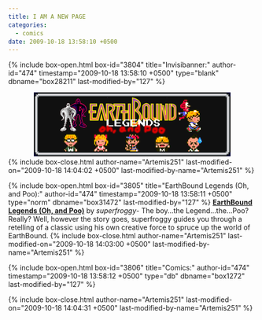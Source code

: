 ```yaml
---
title: I AM A NEW PAGE
categories:
  - comics
date: 2009-10-18 13:58:10 +0500
---
```

{% include box-open.html box-id="3804" title="Invisibanner:" author-id="474" timestamp="2009-10-18 13:58:10 +0500" type="blank" dbname="box28211" last-modified-by="127" %}
<center>
<img src="/comics/series/EBLegends/EBLegendsbanner.png" />
</center>
{% include box-close.html author-name="Artemis251" last-modified-on="2009-10-18 14:04:02 +0500" last-modified-by-name="Artemis251" %}

{% include box-open.html box-id="3805" title="EarthBound Legends (Oh, and Poo):" author-id="474" timestamp="2009-10-18 13:58:11 +0500" type="norm" dbname="box31472" last-modified-by="127" %}
<b><u>EarthBound Legends (Oh, and Poo)</u></b> by <i>superfroggy</i>-  The boy...the Legend...the...Poo? Really? Well, however the story goes, superfroggy guides you through a retelling of a classic using his own creative force to spruce up the world of EarthBound.
{% include box-close.html author-name="Artemis251" last-modified-on="2009-10-18 14:03:00 +0500" last-modified-by-name="Artemis251" %}

{% include box-open.html box-id="3806" title="Comics:" author-id="474" timestamp="2009-10-18 13:58:12 +0500" type="db" dbname="box1272" last-modified-by="127" %}
<center><navigator search="`Content` LIKE 'EBLegends%'" display="no" quantity="50" section="description" /><displaytor mode="list" /></center>
{% include box-close.html author-name="Artemis251" last-modified-on="2009-10-18 14:04:31 +0500" last-modified-by-name="Artemis251" %}
